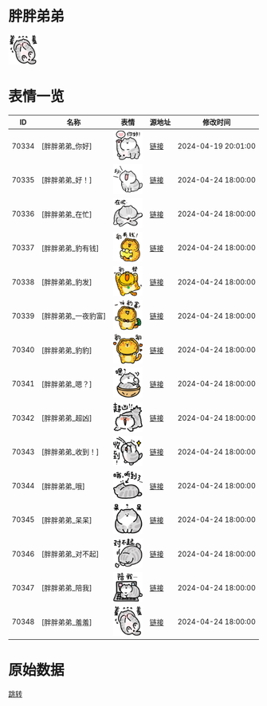 # 胖胖弟弟

<img src="./cover.png" height="60" alt="cover" />

# 表情一览

|ID|名称|表情|源地址|修改时间|
|----|----|----|----|----|
|70334|[胖胖弟弟_你好]|<img src="./pic/070334_%5B胖胖弟弟_你好%5D.png" height="60" alt="你好"/>|[链接](https://i0.hdslb.com/bfs/garb/170adc83b26d1352e7e9e225f0b04722746ab562.png)|2024-04-19 20:01:00|
|70335|[胖胖弟弟_好！]|<img src="./pic/070335_%5B胖胖弟弟_好！%5D.png" height="60" alt="好！"/>|[链接](https://i0.hdslb.com/bfs/garb/5cbd9841f712b51df6157a79be033994d41d4bcc.png)|2024-04-24 18:00:00|
|70336|[胖胖弟弟_在忙]|<img src="./pic/070336_%5B胖胖弟弟_在忙%5D.png" height="60" alt="在忙"/>|[链接](https://i0.hdslb.com/bfs/garb/b938483ec69c79c7188fe671f57edf596b003455.png)|2024-04-24 18:00:00|
|70337|[胖胖弟弟_豹有钱]|<img src="./pic/070337_%5B胖胖弟弟_豹有钱%5D.png" height="60" alt="豹有钱"/>|[链接](https://i0.hdslb.com/bfs/garb/0aad9b32e3e46376dc0dedab5da0f697b5bf0976.png)|2024-04-24 18:00:00|
|70338|[胖胖弟弟_豹发]|<img src="./pic/070338_%5B胖胖弟弟_豹发%5D.png" height="60" alt="豹发"/>|[链接](https://i0.hdslb.com/bfs/garb/0d59d2c87f157b6181ddf9491a774cf072115beb.png)|2024-04-24 18:00:00|
|70339|[胖胖弟弟_一夜豹富]|<img src="./pic/070339_%5B胖胖弟弟_一夜豹富%5D.png" height="60" alt="一夜豹富"/>|[链接](https://i0.hdslb.com/bfs/garb/f997dcbb6f904bfbc41bb8740998a3428f6956bf.png)|2024-04-24 18:00:00|
|70340|[胖胖弟弟_豹豹]|<img src="./pic/070340_%5B胖胖弟弟_豹豹%5D.png" height="60" alt="豹豹"/>|[链接](https://i0.hdslb.com/bfs/garb/dc78213f65363ca632c2363e64dad53800cb748d.png)|2024-04-24 18:00:00|
|70341|[胖胖弟弟_嗯？]|<img src="./pic/070341_%5B胖胖弟弟_嗯？%5D.png" height="60" alt="嗯？"/>|[链接](https://i0.hdslb.com/bfs/garb/42b9adbd837693e44ed6f596c278b079928af516.png)|2024-04-24 18:00:00|
|70342|[胖胖弟弟_超凶]|<img src="./pic/070342_%5B胖胖弟弟_超凶%5D.png" height="60" alt="超凶"/>|[链接](https://i0.hdslb.com/bfs/garb/f313c21dc68bfa8607ef97aa907eb6e4a2bc7f1d.png)|2024-04-24 18:00:00|
|70343|[胖胖弟弟_收到！]|<img src="./pic/070343_%5B胖胖弟弟_收到！%5D.png" height="60" alt="收到！"/>|[链接](https://i0.hdslb.com/bfs/garb/a8ce9ac570c392fe381284aa255924f134669b72.png)|2024-04-24 18:00:00|
|70344|[胖胖弟弟_哦]|<img src="./pic/070344_%5B胖胖弟弟_哦%5D.png" height="60" alt="哦"/>|[链接](https://i0.hdslb.com/bfs/garb/a03b7b8aa07fb8c431af1abc0ef79291a14551cf.png)|2024-04-24 18:00:00|
|70345|[胖胖弟弟_呆呆]|<img src="./pic/070345_%5B胖胖弟弟_呆呆%5D.png" height="60" alt="呆呆"/>|[链接](https://i0.hdslb.com/bfs/garb/762d0c84f133e27372ca2ebba3d2b698faa9c6b7.png)|2024-04-24 18:00:00|
|70346|[胖胖弟弟_对不起]|<img src="./pic/070346_%5B胖胖弟弟_对不起%5D.png" height="60" alt="对不起"/>|[链接](https://i0.hdslb.com/bfs/garb/f4c92294b6872a4f70aeb9efb4b2cc60346d9bc0.png)|2024-04-24 18:00:00|
|70347|[胖胖弟弟_陪我]|<img src="./pic/070347_%5B胖胖弟弟_陪我%5D.png" height="60" alt="陪我"/>|[链接](https://i0.hdslb.com/bfs/garb/525bced63e61fd2633aa0d6c7b232ed18d0de15f.png)|2024-04-24 18:00:00|
|70348|[胖胖弟弟_羞羞]|<img src="./pic/070348_%5B胖胖弟弟_羞羞%5D.png" height="60" alt="羞羞"/>|[链接](https://i0.hdslb.com/bfs/garb/60adb289e5eddb7a07e90de58c7490150fe8f762.png)|2024-04-24 18:00:00|

# 原始数据

[跳转](./raw.json)

